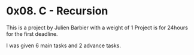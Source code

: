 # 0x08. C - Recursion

This is a project by Julien Barbier with a weight of 1
Project is for 24hours for the first deadline.

I was given 6 main tasks and 2 advance tasks.
